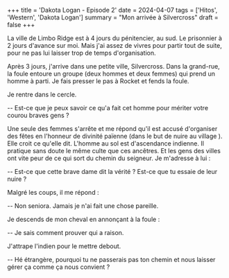 +++
title = 'Dakota Logan - Episode 2'
date = 2024-04-07
tags = ['Hitos', 'Western', 'Dakota Logan']
summary = "Mon arrivée à Silvercross"
draft = false
+++

La ville de Limbo Ridge est à 4 jours du pénitencier, au sud. Le prisonnier à 2 jours d'avance sur moi. Mais j'ai assez de vivres pour partir tout de suite, pour ne pas lui laisser trop de temps d'organisation.

Après 3 jours, j'arrive dans une petite ville, Silvercross. Dans la grand-rue, la foule entoure un groupe (deux hommes et deux femmes) qui prend un homme à parti. Je fais presser le pas à Rocket et fends la foule.

Je rentre dans le cercle.

-- Est-ce que je peux savoir ce qu'a fait cet homme pour mériter votre courou braves gens ?

Une seule des femmes s'arrête et me répond qu'il est accusé d'organiser des fêtes en l'honneur de divinité païenne (dans le but de nuire au village ). Elle croit ce qu'elle dit.
L'homme au sol est d'ascendance indienne. Il pratique sans doute le même culte que ces ancêtres. Et les gens des villes ont vite peur de ce qui sort du chemin du seigneur.
Je m'adresse à lui :

-- Est-ce que cette brave dame dit la vérité ? Est-ce que tu essaie de leur nuire ?

Malgré les coups, il me répond :

-- Non seniora. Jamais je n'ai fait une chose pareille.

Je descends de mon cheval en annonçant à la foule :

-- Je sais comment prouver qui a raison.

J'attrape l'indien pour le mettre debout.

-- Hé étrangère, pourquoi tu ne passerais pas ton chemin et nous laisser gérer ça comme ça nous convient ?

